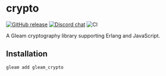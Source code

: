 # crypto

<a href="https://github.com/gleam-experiments/crypto/releases"><img src="https://img.shields.io/github/release/gleam-experiments/crypto" alt="GitHub release"></a>
<a href="https://discord.gg/Fm8Pwmy"><img src="https://img.shields.io/discord/768594524158427167?color=blue" alt="Discord chat"></a>
![CI](https://github.com/gleam-experiments/crypto/workflows/test/badge.svg?branch=main)

A Gleam cryptography library supporting Erlang and JavaScript.

## Installation

```
gleam add gleam_crypto
```
